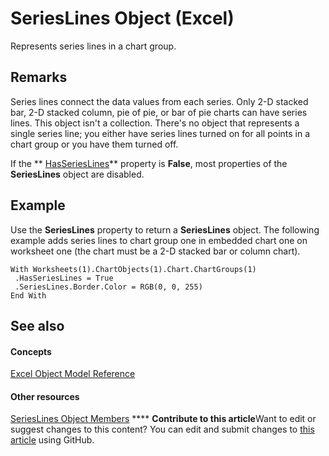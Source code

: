 
# SeriesLines Object (Excel)

Represents series lines in a chart group.


## Remarks

 Series lines connect the data values from each series. Only 2-D stacked bar, 2-D stacked column, pie of pie, or bar of pie charts can have series lines. This object isn't a collection. There's no object that represents a single series line; you either have series lines turned on for all points in a chart group or you have them turned off.

If the  ** [HasSeriesLines](4285cf5b-ebb0-a6fd-49c1-d36c341bd016.md)** property is **False**, most properties of the  **SeriesLines** object are disabled.


## Example

Use the  **SeriesLines** property to return a **SeriesLines** object. The following example adds series lines to chart group one in embedded chart one on worksheet one (the chart must be a 2-D stacked bar or column chart).


```
With Worksheets(1).ChartObjects(1).Chart.ChartGroups(1) 
 .HasSeriesLines = True 
 .SeriesLines.Border.Color = RGB(0, 0, 255) 
End With
```


## See also


#### Concepts


 [Excel Object Model Reference](11ea8598-8a20-92d5-f98b-0da04263bf2c.md)
#### Other resources


 [SeriesLines Object Members](54b68abf-7066-6f92-7f38-51c533926b62.md)
****   **Contribute to this article**Want to edit or suggest changes to this content? You can edit and submit changes to  [this article](https://github.com/jhershey00/VBA_Excel_Test/OpenXMLCon/articles/db044358-d14b-ef45-4e42-237b8ee46ff0.md) using GitHub.

